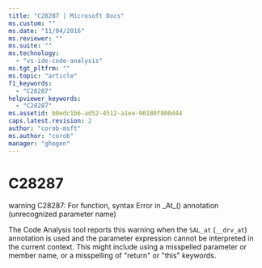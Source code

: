 ```yaml
---
title: "C28287 | Microsoft Docs"
ms.custom: ""
ms.date: "11/04/2016"
ms.reviewer: ""
ms.suite: ""
ms.technology: 
  - "vs-ide-code-analysis"
ms.tgt_pltfrm: ""
ms.topic: "article"
f1_keywords: 
  - "C28287"
helpviewer_keywords: 
  - "C28287"
ms.assetid: b0edc1b6-ad52-4512-a1ee-90180f800d44
caps.latest.revision: 2
author: "corob-msft"
ms.author: "corob"
manager: "ghogen"
---
```

# C28287
warning C28287: For function, syntax Error in _At\_() annotation (unrecognized parameter name)  
  
 The Code Analysis tool reports this warning when the `SAL_at` (`__drv_at`) annotation is used and the parameter expression cannot be interpreted in the current context. This might include using a misspelled parameter or member name, or a misspelling of "return" or "this" keywords.